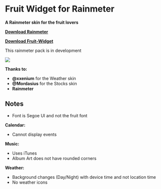 # Fruit Widget for Rainmeter

**A Rainmeter skin for the fruit lovers**

**[Download Rainmeter](https://www.rainmeter.net/)**

**[Download Fruit-Widget](https://github.com/futomakiyoin/Fruit-Widget/releases/download/0.1/Fruit.Widget_0.1.rmskin)**

This rainmeter pack is in development

![](https://raw.githubusercontent.com/futomakiyoin/Fruit-Widget/main/Fruit%20Widget%20Example.png)

**Thanks to:**
- **@xxenium** for the Weather skin
- **@Mordasius** for the Stocks skin
- **Rainmeter**

## Notes ##
- Font is Segoe UI and not the fruit font

**Calendar:**
- Cannot display events

**Music:**
- Uses iTunes
- Album Art does not have rounded corners

**Weather:**
- Background changes (Day/Night) with device time and not location time
- No weather icons
